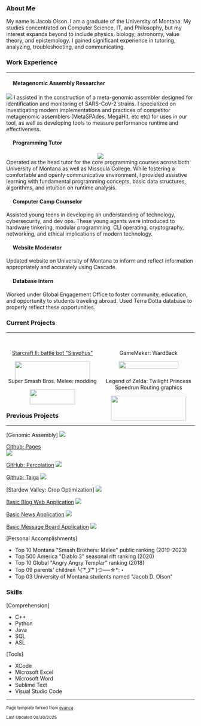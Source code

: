 ### About Me
My name is Jacob Olson. I am a graduate of the University of Montana. My studies concentrated on Computer Science, IT, and Philosophy, but my interest expands beyond to include physics, biology, astronomy, value theory, and epistemology. I gained significant experience in tutoring, analyzing, troubleshooting, and communicating. 


### Work Experience
---
#### &emsp; Metagenomic Assembly Researcher
<p>
<img src="images/Research Lab.JPG?raw=true" class="float-left">
I assisted in the construction of a meta-genomic assembler designed for identification and monitoring of SARS-CoV-2 strains. I specialized on investigating modern implementations and practices of competitor metagenomic assemblers (MetaSPAdes, MegaHit, etc etc) for uses in our tool, as well as developing tools to measure performance runtime and effectiveness.
</p>

#### &emsp; Programming Tutor
<p>
<div style="text-align: center">
<img src="images/Missoula College.png?=raw=true" class="float-left">
</div>
Operated as the head tutor for the core programming courses across both University of Montana as well as Missoula College. While fostering a comfortable and openly communicative environment, I provided assistive learning with fundamental programming concepts, basic data structures, algorithms, and intuition on runtime analysis.
</p>

#### &emsp; Computer Camp Counselor
Assisted young teens in developing an understanding of technology, cybersecurity, and dev ops. These young agents were introduced to hardware tinkering, modular programming, CLI operating, cryptography, networking, and ethical implications of modern technology.

#### &emsp; Website Moderator
Updated website on University of Montana to inform and reflect information appropriately and accurately using Cascade.

#### &emsp; Database Intern
Worked under Global Engagement Office to foster community, education, and opportunity to students traveling abroad. Used Terra Dotta database to properly reflect these opportunities.


### Current Projects
---
<br>

<div style="display: grid; grid-template-columns: 1fr 1fr; gap: 10px; text-align: center;">
  <div>
    <p><a href="https://github.com/H0LL0W3D/SCII_ML_Sisyphus">
    Starcraft II: battle bot "Sisyphus"</p>
    <img src="images/sc2logo.png?raw=true" width="90%"></a>
  </div>
  <div>
    <p>GameMaker: WardBack</p>
    <img src="images/WardBack.png" width="80%" height="55%">
  </div>
  <div>
    <p>Super Smash Bros. Melee: modding</p>
    <img src="images/ItemMeleeDisk.gif" width="70%">
  </div>
  <div>
    <p>Legend of Zelda: Twilight Princess Speedrun Routing graphics</p>
    <img src="images/Twilight Princess Rupee Slide.jpg?raw=true" width="90%">
  </div>
</div>



### Previous Projects
---

[Genomic Assembly]
<img src="images/Genomics.jpg?raw=true"/>


[Github: Pages](http://github.com/H0LL0W3D/pages)<br>
<img src="images/pages.png?raw=true">

[GitHub: Percolation](http://github.com/H0LL0W3D/Percolation)
<img src="images/Percolation.png?raw=true">

[Github: Taiga](https://github.com/H0LL0W3D/Taiga)
<img src="images/babayaga.png?raw=true">

[Stardew Valley: Crop Optimization]
<img src="images/StardewLogo.png?raw=true"/>

[Basic Blog Web Application](https://github.com/H0LL0W3D/BlogApp)
<img src="images/Desktop.jpg?raw=true"/>

[Basic News Application](https://github.com/H0LL0W3D/NewspaperApp)
<img src="images/Desktop.jpg?raw=true"/>

[Basic Message Board Application](https://github.com/H0LL0W3D/WebAppProject)
<img src="images/Cuteness.png?raw=true"/>


[Personal Accomplishments]
-  Top 10 Montana "Smash Brothers: Melee" public ranking (2019-2023)
-  Top 500 America "Diablo 3" seasonal rift ranking (2020)
-  Top 10 Global "Angry Angry Templar" ranking (2018)
-  Top 09 parents' children ╰( ͡° ͜ʖ ͡° )つ──☆*:・
-  Top 03 University of Montana students named "Jacob D. Olson"

### Skills
[Comprehension]
- C++
- Python
- Java
- SQL
- ASL

[Tools]
- XCode
- Microsoft Excel
- Microsoft Word
- Sublime Text
- Visual Studio Code


---
<p style="font-size:11px">Page template forked from <a href="https://github.com/evanca/quick-portfolio">evanca</a></p>
<p style="font-size:11px">Last Updated 08/30/2025</p>
<!-- Remove above link if you don't want to attibute -->
